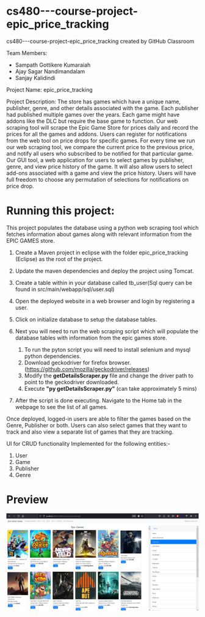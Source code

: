 # cs480---course-project-epic_price_tracking
cs480---course-project-epic_price_tracking created by GitHub Classroom

Team Members:
- Sampath Gottikere Kumaraiah
- Ajay Sagar Nandimandalam
- Sanjay Kalidindi


Project Name: epic_price_tracking

Project Description:
The store has games which have a unique name, publisher, genre, and other details associated with the game. Each publisher had published multiple games over the years. Each game might have addons like the DLC but require the base game to function. Our web scraping tool will scrape the Epic Game Store for prices daily and record the prices for all the games and addons. Users can register for notifications from the web tool on price drops for specific games. For every time we run our web scraping tool, we compare the current price to the previous price, and notify all users who subscribed to be notified for that particular game.
Our GUI tool, a web application for users to select games by publisher, genre, and view price history of the game. It will also allow users to select add-ons associated with a game and view the price history. Users will have full freedom to choose any permutation of selections for notifications on price drop.


# Running this project:

This project populates the database using a python web scraping tool which fetches information about games along with relevant information from the EPIC GAMES store.

1. Create a Maven project in eclipse with the folder epic_price_tracking (Eclipse) as the root of the project.
2. Update the maven dependencies and deploy the project using Tomcat.
3. Create a table within in your database called tb_user(Sql query can be found in src/main/webapp/sql/user.sql)
4. Open the deployed website in a web browser and login by registering a user.
5. Click on initialize database to setup the database tables.
6. Next you will need to run the web scraping script which will populate the database tables with information from the epic games store.
    1. To run the pyton script you will need to install selenium and mysql python dependencies.
    2. Download geckodriver for firefox browser. (https://github.com/mozilla/geckodriver/releases)
    3. Modify the <b>getDetailsScraper.py</b> file and change the driver path to point to the geckodriver downloaded.
    4. Execute <b>"py getDetailsScraper.py"</b> (can take approximately 5 mins)
    
7. After the script is done executing. Navigate to the Home tab in the webpage to see the list of all games.


Once deployed, logged-in users are able to filter the games based on the Genre, Publisher or both. 
Users can also select games that they want to track and also view a separate list of games that they are tracking. 


UI for CRUD functionality Implemented for the following entities:-

1. User
2. Game
3. Publisher
4. Genre

# Preview

![alt text](https://raw.githubusercontent.com/diamalab/cs480---course-project-epic_price_tracking/main/documentation/Preview/HomePagePreview.PNG)



